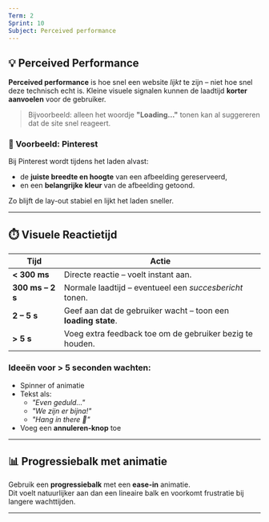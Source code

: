 ```yaml
---
Term: 2
Sprint: 10
Subject: Perceived performance
---
```


## 💡 Perceived Performance

**Perceived performance** is hoe snel een website *lijkt* te zijn – niet hoe snel deze technisch echt is. Kleine visuele signalen kunnen de laadtijd **korter aanvoelen** voor de gebruiker.

> Bijvoorbeeld: alleen het woordje **"Loading..."** tonen kan al suggereren dat de site snel reageert.

### 📌 Voorbeeld: Pinterest  
Bij Pinterest wordt tijdens het laden alvast:
- de **juiste breedte en hoogte** van een afbeelding gereserveerd,
- en een **belangrijke kleur** van de afbeelding getoond.  

Zo blijft de lay-out stabiel en lijkt het laden sneller.

---

## ⏱️ Visuele Reactietijd

| Tijd               | Actie                                                    |
|--------------------|-----------------------------------------------------------|
| **< 300 ms**        | Directe reactie – voelt instant aan.                     |
| **300 ms – 2 s**    | Normale laadtijd – eventueel een *succesbericht* tonen.  |
| **2 – 5 s**         | Geef aan dat de gebruiker wacht – toon een **loading state**. |
| **> 5 s**           | Voeg extra feedback toe om de gebruiker bezig te houden. |

### Ideeën voor > 5 seconden wachten:
- Spinner of animatie  
- Tekst als:  
  - *"Even geduld..."*  
  - *"We zijn er bijna!"*  
  - *"Hang in there 👊"*  
- Voeg een **annuleren-knop** toe

---

## 📊 Progressiebalk met animatie

Gebruik een **progressiebalk** met een **ease-in** animatie.  
Dit voelt natuurlijker aan dan een lineaire balk en voorkomt frustratie bij langere wachttijden.

---


